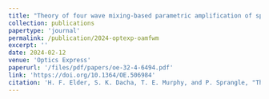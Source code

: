 ```yaml
---
title: "Theory of four wave mixing-based parametric amplification of spin-orbit modes"
collection: publications
papertype: 'journal'
permalink: /publication/2024-optexp-oamfwm
excerpt: ''
date: 2024-02-12
venue: 'Optics Express'
paperurl: '/files/pdf/papers/oe-32-4-6494.pdf'
link: 'https://doi.org/10.1364/OE.506984'
citation: 'H. F. Elder, S. K. Dacha, T. E. Murphy, and P. Sprangle, "Theory of four wave mixing-based parametric amplification of spin-orbit modes," Opt. Express 32, 6494-6506 (2024)'
---
```

